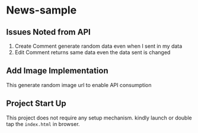 # News-sample

## Issues Noted from API

1. Create Comment generate random data even when I sent in my data
2. Edit Comment returns same data even the data sent is changed

## Add Image Implementation

This generate random image url to enable API consumption

## Project Start Up

This project does not require any setup mechanism. kindly launch or double tap the `index.html` in browser.